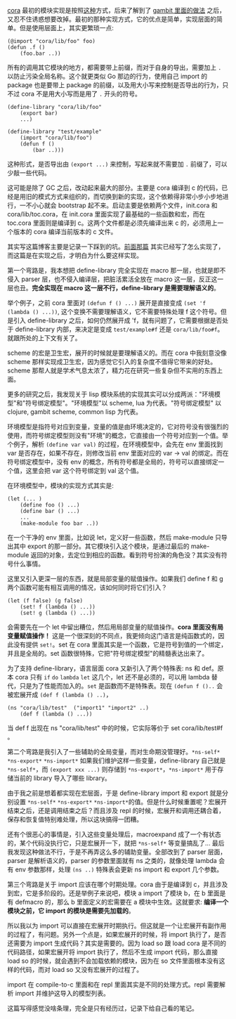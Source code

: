 [cora](https://github.com/tiancaiamao/cora) 最初的模块实现是按照[这种](cora-module.md)方式，后来了解到了 [gambit 里面的做法](r7rs-library-implement.md) 之后，又忍不住诱惑想要改掉。最初的那种实现方式，它的优点是简单，实现层面的简单。但是使用层面上，其实更繁琐一点:

```
(@import "cora/lib/foo" foo)
(defun .f ()
	(foo.bar ..))
```

所有的调用其它模块的地方，都需要带上前缀，而对于自身的导出，需要加上 `.` 以防止污染全局名称。这个就更类似 Go 那边的行为，使用自己 import 的 package 也是要带上 package 的前缀，以及用大小写来控制是否导出的行为，只不过 cora 不是用大小写而是用了 `.` 开头的符号。

```
(define-library "cora/lib/foo"
	(export bar)
	...)
	
(define-library "test/example"
	(import "cora/lib/foo")
	(defun f ()
		(bar ..)))
```

这种形式，是否导出由 `(export ...)` 来控制，写起来就不需要加 `.` 前缀了，可以少敲一些代码。

这可能是除了 GC 之后，改动起来最大的部分。主要是 cora 编译到 c 的代码，已经是用旧的模式方式来组织的，而切换到新的实现，这个依赖得非常小步小步地进行，一不小心就会 bootstrap 起不来。启动主要是依赖两个文件，init.cora 和 cora/lib/toc.cora，在 init.cora 里面实现了最基础的一些函数和宏，而在 toc.cora 里面则是编译到 c。这两个文件都是必须先编译出来 c 的，必须用上一个版本的 cora 编译当前版本的 c 文件。

其实写这篇博客主要是记录一下踩到的坑。[前面那篇](r7rs-library-implement.md) 其实已经写了怎么实现了，而这篇是在实现之后，才明白为什么要这样实现。

第一个弯路是，我本想把 define-library 完全实现在 macro 那一层，也就是即不侵入 parser 层，也不侵入编译层，把脏活累活全放在 macro 这一层，反正这一层也丑。**完全实现在 macro 这一层不行，define-library 是需要理解语义的**。

举个例子，之前 cora 里面对 `(defun f () ...)` 展开是直接变成 `(set 'f (lambda () ...))`, 这个变换不需要理解语义，它不需要特殊处理 f 这个符号。但是引入 define-library 之后，如何仍然展开成 'f，就有问题了，它需要根据是否处于 define-library 内部，来决定是变成 `test/example#f` 还是 `cora/lib/foo#f`。就跟所处的上下文有关了。

scheme 的宏是卫生宏，展开的时候就是要理解语义的。而在 cora 中我刻意没像 scheme 那样实现成卫生宏，因为感觉它引入的复杂度不值得它带来的好处。scheme 那帮人就是学术气息太浓了，精力花在研究一些复杂但不实用的东西上面。

更多的研究之后，我发现关于 lisp 模块系统的实现其实可以分成两派："环境模型"和"符号绑定模型"。"环境模型"以 scheme, lua 为代表。"符号绑定模型" 以 clojure, gambit scheme, common lisp 为代表。

环境模型是指符号对应到变量，变量的值是由环境决定的，它对符号没有很强烈的使用，而符号绑定模型则没有"环境"的概念，它直接由一个符号对应到一个值。举个例子，解析 `(define var val)` 的过程，在环境模型中，会先在 env 里面找到 var 是否存在，如果不存在，则修改当前 env 里面对应的 var -> val 的绑定。而在符号绑定模型中，没有 env 的概念，所有符号都是全局的，符号可以直接绑定一个值，这里会把 var 这个符号绑定到 val 这个值。

在环境模型中，模块的实现方式其实是:

```
(let (... )
    (define foo () ...)
	(define bar () ...)
	...
	(make-module foo bar ..))
```

在一个干净的 env 里面，比如说 let，定义好一些函数，然后 make-module 只导出其中 export 的那一部分。其它模块引入这个模块，是通过最后的 make-module 返回的对象，去定位到相应的函数。看到符号扮演的角色没？其实没有符号什么事情。

这里又引入更深一层的东西，就是局部变量的赋值操作。如果我们 define f 和 g 两个函数可能有相互调用的情况，该如何同时将它们引入？

```
(let (f false) (g false)
	(set! f (lambda () ...))
	(set! g (lambda () ...))
```

会需要先在一个 let 中留出糟位，然后用局部变量的赋值操作。**cora 里面没有局变量赋值操作！** 这是一个很深刻的不同点，我更倾向这门语言是纯函数式的，因此没有提供 `set!`。set 在 cora 里面其实是一个函数，它是符号到值的一个绑定，并且是全局的。set 函数很特殊，它把"符号绑定模型"的精髓表达出来了。

为了支持 define-library，语言层面 cora 又新引入了两个特殊表: ns 和 def。原本 cora 只有 `if` `do` `lambda` `let` 这几个，let 还不是必须的，可以用 lambda 替代，只是为了性能而加入的。`set` 是函数而不是特殊表。现在 `(defun f ()..` 会被宏展开成 `(def f (lambda () ..)`，

```
(ns "cora/lib/test"  ("import1" "import2" ..)
	(def f (lambda () ...))
```

当 def f 出现在 ns "cora/lib/test" 中的时候，它实际等价于 set cora/lib/test#f 。

第二个弯路是我引入了一些辅助的全局变量，而对生命期没管理好。`*ns-self*` `*ns-export*`  `*ns-import*` 如果我们维护这样一些变量，define-library 自己就是 `*ns-self*`，而 `(export xxx ...)` 则存储到 `*ns-export*`，`*ns-import*` 用于存储当前的 library 导入了哪些 library。

由于我之前是想着都实现在宏层面，于是 define-library import 和 export 就是分别设置 `*ns-self*` `*ns-export*` `*ns-import*`的值。但是什么时候重置呢？宏展开结束之后，还是调用结束之后？而且涉及 repl 的时候，宏展开和调用还耦合着，保存和恢复值特别难处理，所以这块搞得一团糟。

还有个很恶心的事情是，引入这些变量处理后，macroexpand 成了一个有状态的，某个代码没执行它，只是宏展开一下，就把 `*ns-self*` 等变量搞乱了... 最后我发现这种做法不行，于是不再弄这么多的辅助变量。全部改到了 parser 层面，parser 是解析语义的，parser 的参数里面就有 ns 之类的，就像处理 lambda 会有 env 参数那样，处理 `(ns ..)` 特殊表会更新 ns import 和 export 几个参数。

第三个弯路是关于 import 应该在哪个时期处理。cora 由于是编译到 c，并且涉及到宏，它是多阶段的。还是举例子来说吧，模块 a import 了模块 b，在 b 里面是有 defmacro 的，那么 b 里面定义的宏需要在 a 模块中生效。这就要求: **编译一个模块之前，它 import 的模块是需要先加载的**。

所以我以为 import 可以直接在宏展开时期执行。但这就是一个让宏展开有副作用的过程了，有问题。另外一个点是，如果宏展开的时候，将 import 执行了，是否还需要为 import 生成代码？其实是需要的。因为 load so 跟 load cora 是不同的代码路径，如果宏展开将 import 执行了，然后不生成 import 代码，那么直接 load so 的时候，就会遇到不会加载依赖的模块，因为在 so 文件里面根本没有这样的代码，而对 load so 又没有宏展开的过程了。

import 在 compile-to-c 里面和在 repl 里面其实是不同的处理方式。repl 需要解析 import 并维护这导入的模型列表。



这篇写得感觉没啥条理，完全是只有经历过，记录下给自己看的笔记。
